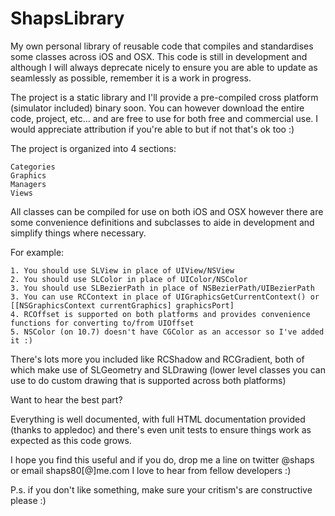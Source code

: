 ShapsLibrary
============

My own personal library of reusable code that compiles and standardises some classes across iOS and OSX. This code is still in development and although I will always deprecate nicely to ensure you are able to update as seamlessly as possible, remember it is a work in progress.

The project is a static library and I'll provide a pre-compiled cross platform (simulator included) binary soon.
You can however download the entire code, project, etc... and are free to use for both free and commercial use.
I would appreciate attribution if you're able to but if not that's ok too :)

The project is organized into 4 sections:

    Categories
    Graphics
    Managers 
    Views
    
All classes can be compiled for use on both iOS and OSX however there are some convenience definitions and subclasses to aide in development and simplify things where necessary.

For example:

    1. You should use SLView in place of UIView/NSView
    2. You should use SLColor in place of UIColor/NSColor
    3. You should use SLBezierPath in place of NSBezierPath/UIBezierPath
    3. You can use RCContext in place of UIGraphicsGetCurrentContext() or [[NSGraphicsContext currentGraphics] graphicsPort]
    4. RCOffset is supported on both platforms and provides convenience functions for converting to/from UIOffset
    5. NSColor (on 10.7) doesn't have CGColor as an accessor so I've added it :)
    
There's lots more you included like RCShadow and RCGradient, both of which make use of SLGeometry and SLDrawing (lower level classes you can use to do custom drawing that is supported across both platforms)

Want to hear the best part?

Everything is well documented, with full HTML documentation provided (thanks to appledoc) and there's even unit tests to ensure things work as expected as this code grows.

I hope you find this useful and if you do, drop me a line on twitter @shaps or email shaps80[@]me.com
I love to hear from fellow developers :)

P.s. if you don't like something, make sure your critism's are constructive please :)
